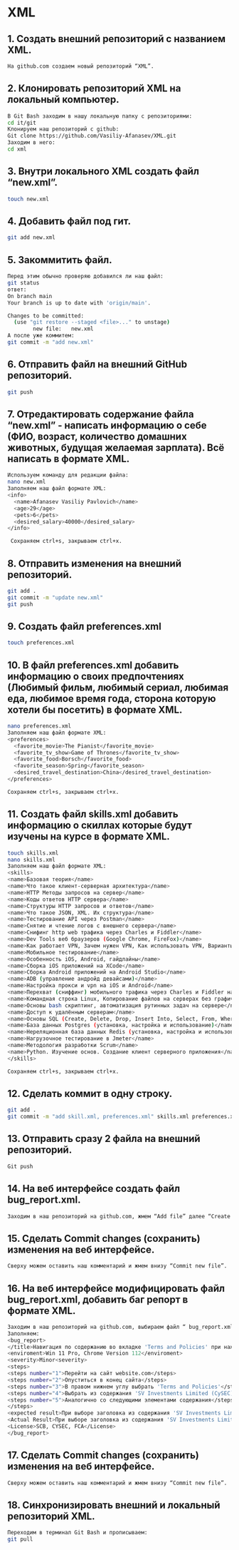 # XML
## **1. Создать внешний репозиторий c названием XML.**
```bash
На github.com создаем новый репозиторий “XML”.
```
## **2. Клонировать репозиторий XML на локальный компьютер.**
```bash
В Git Bash заходим в нашу локальную папку с репозиториями:
cd it/git
Клонируем наш репозиторий с github:
Git clone https://github.com/Vasiliy-Afanasev/XML.git
Заходим в него:
cd xml
```
## **3. Внутри локального XML создать файл “new.xml”.**
```bash
touch new.xml
```
## **4. Добавить файл под гит.**
```bash
git add new.xml
```
## **5. Закоммитить файл.**
```bash
Перед этим обычно проверяю добавился ли наш файл:
git status
ответ:
On branch main
Your branch is up to date with 'origin/main'.

Changes to be committed:
  (use "git restore --staged <file>..." to unstage)
        new file:   new.xml
А после уже коммитем:
git commit -m "add new.xml"
```
## **6. Отправить файл на внешний GitHub репозиторий.**
```bash
git push
```
## **7. Отредактировать содержание файла “new.xml” - написать информацию о себе (ФИО, возраст, количество домашних животных, будущая желаемая зарплата). Всё написать в формате XML.**
```bash
Используем команду для редакции файла:
nano new.xml
Заполняем наш файл формате XML:
<info>
  <name>Afanasev Vasiliy Pavlovich</name>
  <age>29</age>
  <pets>6</pets>
  <desired_salary>40000</desired_salary>
</info>

 Сохраняем ctrl+s, закрываем ctrl+x.
 ```
## **8. Отправить изменения на внешний репозиторий.**
```bash
git add .
git commit -m "update new.xml"
git push
```
## **9. Создать файл preferences.xml**
```bash
touch preferences.xml
```
## **10. В файл preferences.xml добавить информацию о своих предпочтениях (Любимый фильм, любимый сериал, любимая еда, любимое время года, сторона которую хотели бы посетить) в формате XML.**
```bash
nano preferences.xml
Заполняем наш файл формате XML:
<preferences>
  <favorite_movie>The Pianist</favorite_movie>
  <favorite_tv_show>Game of Thrones</favorite_tv_show>
  <favorite_food>Borsch</favorite_food>
  <favorite_season>Spring</favorite_season>
  <desired_travel_destination>China</desired_travel_destination>
</preferences>

Сохраняем ctrl+s, закрываем ctrl+x.
```
## **11. Создать файл skills.xml добавить информацию о скиллах которые будут изучены на курсе в формате XML.**
```bash
touch skills.xml
nano skills.xml
Заполняем наш файл формате XML:
<skills>
<name>Базовая теория</name>
<name>Что такое клиент-серверная архитектура</name>
<name>HTTP Методы запросов на сервер</name>
<name>Коды ответов HTTP сервера</name>
<name>Структуры HTTP запросов и ответов</name>
<name>Что такое JSON, XML. Их структура</name>
<name>Тестирование API через Postman</name>
<name>Снятие и чтение логов c внешнего сервера</name>
<name>Снифинг http web трафика через Charles и Fiddler</name>
<name>Dev Tools веб браузеров (Google Chrome, FireFox)</name>
<name>Как работает VPN, Зачем нужен VPN, Как использовать VPN, Варианты инструментов VPN</name>
<name>Мобильное тестирование</name>
<name>Особенность iOS, Android, гайдлайны</name>
<name>Сборка iOS приложений на XCode</name>
<name>Сборка Android приложений на Android Studio</name>
<name>ADB (управление андройд девайсами)</name>
<name>Настройка прокси и vpn на iOS и Android</name>
<name>Перехват (сниффинг) мобильного трафика через Charles и Fiddler на iOS и Android</name>
<name>Командная строка Linux, Копирование файлов на серверах без графического интерфейса, Создание файлов на серверах без графического интерфейса, Просмотр файлов на серверах без графического интерфейса</name>
<name>Основы bash скриптинг, автоматизация рутинных задач на сервере</name>
<name>Доступ к удалённым серверам</name>
<name>Основы SQL (Create, Delete, Drop, Insert Into, Select, From, Where, Join)</name>
<name>База данных Postgres (установка, настройка и использование)</name>
<name>Нереляционная база данных Redis (установка, настройка и использование)</name>
<name>Нагрузочное тестирование в Jmeter</name>
<name>Методология разработки Scrum</name>
<name>Python. Изучение основ. Создание клиент серверного приложения</name>
</skills>

Сохраняем ctrl+s, закрываем ctrl+x.
```
## **12. Сделать коммит в одну строку.**
```bash
git add .
git commit -m "add skill.xml, preferences.xml" skills.xml preferences.xml
```
## **13. Отправить сразу 2 файла на внешний репозиторий.**
```bash
Git push
```
## **14. На веб интерфейсе создать файл bug_report.xml.**
```bash
Заходим в наш репозиторий на github.com, жмем “Add file” далее “Create new file” и вбиваем в строку “ bug_report.xml ”.
```
## **15. Сделать Commit changes (сохранить) изменения на веб интерфейсе.**
```bash
Сверху можем оставить наш комментарий и жмем внизу “Commit new file”.
```
## **16. На веб интерфейсе модифицировать файл bug_report.xml, добавить баг репорт в формате XML.**
```bash
Заходим в наш репозиторий на github.com, выбираем файл “ bug_report.xml”
Заполняем:
<bug_report>
</title>Навигация по содержанию во вкладке 'Terms and Policies' при нажатии на заголовок пролистывает в позицию ниже требуемого</title>
<enviroment>Win 11 Pro, Chrome Version 112</enviroment>
<severity>Minor<severity>
<steps>
<steps number="1">Перейти на сайт website.com</steps>
<steps number="2">Опуститься в конец сайта</steps>
<steps number="3">В правом нижнем углу выбрать 'Terms and Policies'</steps>
<steps number="4">Выбрать из содержания 'SV Investments Limited (CySEC)'</steps>
<steps number="5">Аналогично со следующими элементами содержания</steps>
</steps>
<expected result>При выборе заголовка из содержания 'SV Investments Limited (CySEC)', страница пролистывается на позицую заголовка, аналогично и с другими заголовками</expected result>
<Actual Result>При выборе заголовка из содержания 'SV Investments Limited (CySEC)', страница пролистывается ниже заголовка, аналогично и с другими заголовками</Actual Result>
<License>SCB, CYSEC, FCA</License>
</bug_report>
```
## **17. Сделать Commit changes (сохранить) изменения на веб интерфейсе.**
```bash
Сверху можем оставить наш комментарий и жмем внизу “Commit new file”.
```
## **18. Синхронизировать внешний и локальный репозиторий XML.**
```bash
Переходим в терминал Git Bash и прописываем:
git pull
```
